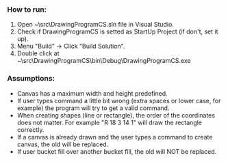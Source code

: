 ### How to run:

1. Open ~\src\DrawingProgramCS.sln file in Visual Studio.
2. Check if DrawingProgramCS is setted as StartUp Project (if don't, set it up).
3. Menu "Build" -> Click "Build Solution".
4. Double click at ~\src\DrawingProgramCS\bin\Debug\DrawingProgramCS.exe

### Assumptions: 

* Canvas has a maximum width and height predefined.
* If user types command a little bit wrong (extra spaces or lower case, for example) the program will try to get a valid command.
* When creating shapes (line or rectangle),  the order of the coordinates does not matter. For example "R 18 3 14 1" will draw the rectangle correctly.
* If a canvas is already drawn and the user types a command to create canvas, the old will be replaced.
* If user bucket fill over another bucket fill, the old will NOT be replaced.
